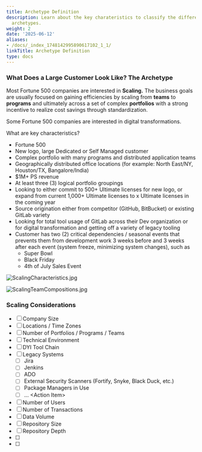 ```yaml
---
title: Archetype Definition
description: Learn about the key charateristics to classify the different Customer
  archetypes.
weight: 2
date: '2025-06-12'
aliases:
- /docs/_index_1748142995890617102_1_1/
linkTitle: Archetype Definition
type: docs
---
```


### What Does a Large Customer Look Like? The Archetype

Most Fortune 500 companies are interested in **Scaling.** The business goals are usually focused on gaining efficiencies by scaling from **teams** to **programs** and ultimately across a set of complex **portfolios** with a strong incentive to realize cost savings through standardization.

Some Fortune 500 companies are interested in digital transformations.

What are key characteristics?

* Fortune 500
* New logo, large Dedicated or Self Managed customer
* Complex portfolio with many programs and distributed application teams
* Geographically distributed office locations (for example: North East/NY, Houston/TX, Bangalore/India)
* $1M+ PS revenue
* At least three (3) logical portfolio groupings
* Looking to either commit to 500+ Ultimate licenses for new logo, or expand from current 1,000+ Ultimate licenses to x Ultimate licenses in the coming year
* Source origination either from competitor (GitHub, BitBucket) or existing GitLab variety
* Looking for total tool usage of GitLab across their Dev organization or for digital transformation and getting off a variety of legacy tooling
* Customer has two (2) critical dependencies / seasonal events that prevents them from development work 3 weeks before and 3 weeks after each event (system freeze, minimizing system changes), such as
  * Super Bowl
  * Black Friday
  * 4th of July Sales Event

![ScalingCharacteristics.jpg](/images/customer-success/professional-services-engineering/professional-services-delivery-methodology/archetype-definition/ScalingCharacteristics.jpg)

![ScalingTeamCompositions.jpg](/images/customer-success/professional-services-engineering/professional-services-delivery-methodology/archetype-definition/ScalingTeamCompositions.jpg)

### Scaling Considerations

* [ ] Company Size
* [ ] Locations / Time Zones
* [ ] Number of Portfolios / Programs / Teams
* [ ] Technical Environment
* [ ] DYI Tool Chain
* [ ] Legacy Systems
  * [ ] Jira
  * [ ] Jenkins
  * [ ] ADO
  * [ ] External Security Scanners (Fortify, Snyke, Black Duck, etc.)
  * [ ] Package Managers in Use
  * [ ] ... \<Action Item\>
* [ ] Number of Users
* [ ] Number of Transactions
* [ ] Data Volume
* [ ] Repository Size
* [ ] Repository Depth
* [ ] <Action Item>
* [ ] <Action Item>
